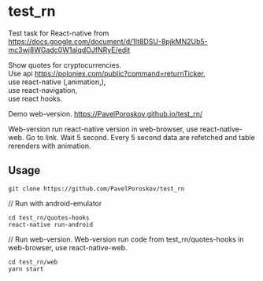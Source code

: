 # test_rn

Test task for React-native from 
https://docs.google.com/document/d/1It8DSU-8pjkMN2Ub5-mc3wj8WGadc0W1alqdOJfNRyE/edit

Show quotes for cryptocurrencies.  
Use api https://poloniex.com/public?command=returnTicker,  
use react-native (,animation,),  
use react-navigation,  
use react hooks.


Demo web-version. https://PavelPoroskov.github.io/test_rn/  

Web-version run react-native version in web-browser, use react-native-web. 
Go to link. Wait 5 second. Every 5 second data are refetched and table rerenders with animation.


## Usage

```
git clone https://github.com/PavelPoroskov/test_rn
```

// Run with android-emulator
```
cd test_rn/quotes-hooks  
react-native run-android 
```

// Run web-version. Web-version run code from test_rn/quotes-hooks in web-browser, use react-native-web.
```
cd test_rn/web  
yarn start 
```


